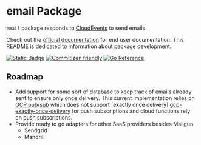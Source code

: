 # email Package
`email` package responds to [CloudEvents][cloud-events] to send emails.

Check out the [official documentation][docs] for end user documentation. This README is dedicated to information
about package development.

[![Static Badge](https://img.shields.io/badge/Documentation-green)][docs]
[![Commitizen friendly](https://img.shields.io/badge/commitizen-friendly-brightgreen.svg)](https://commitizen.github.io/cz-cli/)
[![Go Reference](https://pkg.go.dev/badge/github.com/itmayziii/email.svg)](https://pkg.go.dev/github.com/itmayziii/email)

## Roadmap
* Add support for some sort of database to keep track of emails already sent to ensure only once delivery. This
  current implementation relies on [GCP pub/sub][gcp-pub-sub] which does not support [exactly once delivery]
  [gcp-exactly-once-delivery] for push subscriptions and cloud functions rely on push subscriptions.
* Provide ready to go adapters for other SaaS providers besides Mailgun.
  * Sendgrid
  * Mandrill

[docs]: https://email-package.tommymay.dev
[mailgun]: https://www.mailgun.com/
[mailgun-api]: https://documentation.mailgun.com/en/latest/api_reference.html
[sendgrid]: https://sendgrid.com/
[go-html-template]: https://pkg.go.dev/html/template
[cloud-events]: https://cloudevents.io/
[cloud-events-http]: https://github.com/cloudevents/spec/blob/v1.0.2/cloudevents/bindings/http-protocol-binding.md
[cloud-dev-blob]: https://gocloud.dev/howto/blob/
[gcs]: https://cloud.google.com/storage
[s3]: https://aws.amazon.com/s3/
[gcp-cloud-functions]: https://cloud.google.com/functions
[gcp-cloud-functions-2-gen]: https://cloud.google.com/blog/products/serverless/cloud-functions-2nd-generation-now-generally-available
[gcloud]: https://cloud.google.com/sdk/gcloud
[gcp-pub-sub]: https://cloud.google.com/pubsub
[gcp-exactly-once-delivery]: https://cloud.google.com/pubsub/docs/exactly-once-delivery
